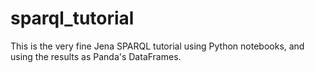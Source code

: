 # sparql_tutorial
This is the very fine Jena SPARQL tutorial using Python notebooks, and using the results as Panda's DataFrames.
